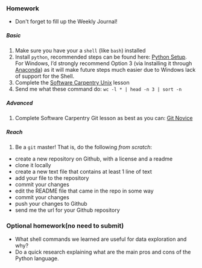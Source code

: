 ### Homework
* Don't forget to fill up the Weekly Journal! 

##### Basic
1. Make sure you have your a `shell` (like `bash`) installed
2. Install `python`, recommended steps can be found here: [Python Setup](http://swcarpentry.github.io/python-novice-inflammation/setup/). For Windows, I’d strongly recommend Option 3 (via Installing it through [Anaconda](https://www.anaconda.com/distribution/)) as it will make future steps much easier due to Windows lack of support for the Shell.
3. Complete the [Software Carpentry Unix](https://swcarpentry.github.io/shell-novice/) lesson
4. Send me what these command do: 
   `wc -l * | head -n 3 | sort -n`
   
##### Advanced
1. Complete Software Carpentry Git lesson as best as you can: [Git Novice](http://swcarpentry.github.io/git-novice/)
  
##### Reach
1. Be a `git` master! That is, do the following *from scratch*:
  * create a new repository on Github, with a license and a readme
  * clone it locally
  * create a new text file that contains at least 1 line of text
  * add your file to the repository
  * commit your changes
  * edit the README file that came in the repo in some way
  * commit your changes
  * push your changes to Github
  * send me the url for your Github repository
  
### Optional homework(no need to submit)
* What shell commands we learned are useful for data exploration and why?
* Do a quick research explaining what are the main pros and cons of the Python language.
